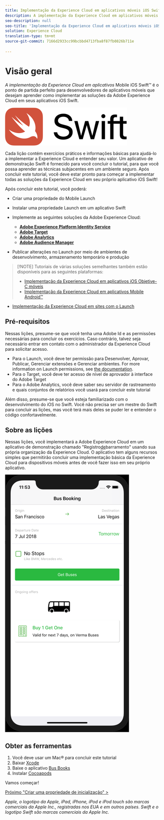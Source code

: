 ```yaml
---
title: Implementação da Experience Cloud em aplicativos móveis iOS Swift
description: A implementação da Experience Cloud em aplicativos móveis iOS Swift é o ponto de partida perfeito para desenvolvedores de aplicativos móveis que desejam aprender como implementar as soluções da Adobe Experience Cloud em seus aplicativos móveis iOS Swift.
seo-description: null
seo-title: 'Implementação da Experience Cloud em aplicativos móveis iOS Swift '
solution: Experience Cloud
translation-type: tm+mt
source-git-commit: 7166d2933cc99bcbbd4713fba8f87fb0826b711e

---
```



# Visão geral

_A implementação da Experience Cloud em aplicativos_ Mobile iOS Swift™ é o ponto de partida perfeito para desenvolvedores de aplicativos móveis que desejam aprender como implementar as soluções da Adobe Experience Cloud em seus aplicativos iOS Swift.

![Logotipo do Swift](images/ios/swift/Swift_logo_horz_lockup_color_rgb.png)

Cada lição contém exercícios práticos e informações básicas para ajudá-lo a implementar a Experience Cloud e entender seu valor.  Um aplicativo de demonstração Swift é fornecido para você concluir o tutorial, para que você possa aprender as técnicas subjacentes em um ambiente seguro. Após concluir este tutorial, você deve estar pronto para começar a implementar todas as soluções da Experience Cloud em seu próprio aplicativo iOS Swift!

Após concluir este tutorial, você poderá:

* Criar uma propriedade do Mobile Launch

* Instalar uma propriedade Launch em um aplicativo Swift

* Implemente as seguintes soluções da Adobe Experience Cloud:
   * **[Adobe Experience Platform Identity Service](id-service.md)**
   * **[Adobe Target](target-vec.md)**
   * **[Adobe Analytics](analytics.md)**
   * **[Adobe Audience Manager](audience-manager.md)**

* Publicar alterações no Launch por meio de ambientes de desenvolvimento, armazenamento temporário e produção

>[!NOTE] Tutoriais de várias soluções semelhantes também estão disponíveis para as seguintes plataformas:
>
> * [Implementação da Experience Cloud em aplicativos iOS Objetive-C móveis](/help/mobile-ios-objective-c-implementation/index.md)
> * [Implementação da Experience Cloud em aplicativos Mobile Android™](/help/mobile-android-implementation/index.md)
* [Implementação da Experience Cloud em sites com o Launch](/help/website-implementation/index.md)


## Pré-requisitos

Nessas lições, presume-se que você tenha uma Adobe Id e as permissões necessárias para concluir os exercícios. Caso contrário, talvez seja necessário entrar em contato com o administrador da Experience Cloud para solicitar acesso.

* Para o Launch, você deve ter permissão para Desenvolver, Aprovar, Publicar, Gerenciar extensões e Gerenciar ambientes. For more information on Launch permissions, see [the documentation](https://docs.adobe.com/content/help/en/launch/using/reference/admin/user-permissions.html).
* Para o Target, você deve ter acesso de nível de aprovador à interface do Adobe Target
* Para o Adobe Analytics, você deve saber seu servidor de rastreamento e quais conjuntos de relatórios você usará para concluir este tutorial

Além disso, presume-se que você esteja familiarizado com o desenvolvimento do iOS no Swift. Você não precisa ser um mestre do Swift para concluir as lições, mas você terá mais deles se puder ler e entender o código confortavelmente.

## Sobre as lições

Nessas lições, você implementará a Adobe Experience Cloud em um aplicativo de demonstração chamado "Registro[de](https://github.com/Adobe-Marketing-Cloud/busbooking-mobileapps)barramento" usando sua própria organização da Experience Cloud. O aplicativo tem alguns recursos simples que permitirão concluir uma implementação básica da Experience Cloud para dispositivos móveis antes de você fazer isso em seu próprio aplicativo.

[![Aplicativo de reserva de barramento](images/mobile-busBookingApp.png)](https://github.com/Adobe-Marketing-Cloud/busbooking-mobileapps)

## Obter as ferramentas

1. Você deve usar um Mac® para concluir este tutorial
1. Baixar [Xcode](https://developer.apple.com/xcode/)
1. Baixe o aplicativo [Bus Books](https://github.com/Adobe-Marketing-Cloud/busbooking-mobileapps)
1. Instalar [Cocoapods](https://guides.cocoapods.org/using/getting-started.html)

Vamos começar!

[Próximo "Criar uma propriedade de inicialização" &gt;](launch-create-a-property.md)

_Apple, o logotipo da Apple, iPad, iPhone, iPod e iPod touch são marcas comerciais da Apple Inc., registradas nos EUA e em outros países. Swift e o logotipo Swift são marcas comerciais da Apple Inc._